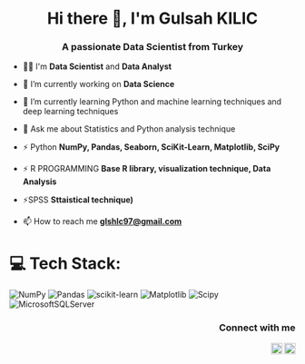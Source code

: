 ###

<h1 align="center"> Hi there 👋, I'm Gulsah KILIC</h1>
<h3 align="center">A passionate Data Scientist from Turkey</h3>

- 💪🏻 I'm **Data Scientist** and **Data Analyst**

- 🔭 I’m currently working on **Data Science**

- 🌱 I’m currently learning Python and machine learning techniques and deep learning techniques

- 💬 Ask me about Statistics and Python analysis technique

- ⚡ Python **NumPy, Pandas, Seaborn, SciKit-Learn, Matplotlib, SciPy**

- ⚡ R PROGRAMMING **Base R library, visualization technique, Data Analysis**

- ⚡SPSS **Sttaistical technique)**

- 📫 How to reach me **glshlc97@gmail.com**

# 💻 Tech Stack:
![NumPy](https://img.shields.io/badge/numpy-%23013243.svg?style=flat-square&logo=numpy&logoColor=white) ![Pandas](https://img.shields.io/badge/pandas-%23150458.svg?style=flat-square&logo=pandas&logoColor=white) ![scikit-learn](https://img.shields.io/badge/scikit--learn-%23F7931E.svg?style=flat-square&logo=scikit-learn&logoColor=white) ![Matplotlib](https://img.shields.io/badge/Matplotlib-%23ffffff.svg?style=flat-square&logo=Matplotlib&logoColor=black) ![Scipy](https://img.shields.io/badge/SciPy-%230C55A5.svg?style=flat-square&logo=scipy&logoColor=%white) ![MicrosoftSQLServer](https://img.shields.io/badge/Microsoft%20SQL%20Server-CC2927?style=flat-square&logo=microsoft%20sql%20server&logoColor=white)

<h3 align="right">Connect with me</h3>
<p align="right">
<a href="https://www.linkedin.com/in/gulsah-kilic/" target="blank"><img align="right" src="https://raw.githubusercontent.com/rahuldkjain/github-profile-readme-generator/master/src/images/icons/Social/linked-in-alt.svg" alt="GulsahKLC" height="20" width="20" /></a>
<a href="https://www.kaggle.com/glahkili" target="blank"><img align="right" src="https://raw.githubusercontent.com/rahuldkjain/github-profile-readme-generator/master/src/images/icons/Social/kaggle.svg" alt="GulsahKLC" height="20" width="20" /></a>
</p>

